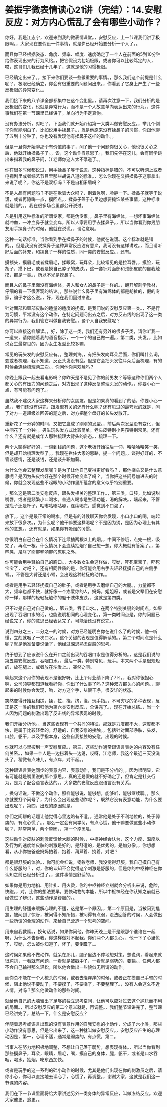 # 姜振宇微表情读心21讲（完结）：14.安慰反应：对方内心慌乱了会有哪些小动作？

你好，我是江志宇，欢迎来到我的微表情课堂。，安慰反应，上一节课我们讲了极限啊。，大家现在要假设一件事情，就是你已经开始要分析一个人了。。

而且你已经根据姿态、角度、频率、幅度、速度确定了一个人在前面的5到10分钟给你表现出来的行为风格。，把它假设为初始极限，或者你可以比较笃定的人，哎，这哥们儿我已经十几年了，这就是他的习惯极限。

已经确定出来了。，接下来你们要谈一些很重要的事情。，那么我们这个前提是什么呢？，极限已经确立，你会有很重要的问题问出来。，你看到了它身上产生了一些反极限的异常变化。。

我们接下来的八节课全部都集中在这个变化里。，请再次注意一下，我们分析的是反极限的变化，也就是异常行为，而不是一个人故意单向表达出来的行为。，这件事我们在第一节课里已经讲了，单向行为不定真伪。

没有办法分析，对吧？，下面我们就开始介绍第一大类叫做安慰反应。，举几个例子你就能明白了，比如说用手揉鼻子。，就是他原来没有揉鼻子的习惯，你跟他聊了五到十分钟了，你也没有发现他有揉鼻子这样的动作。。

但是一旦你开始聊那个有价值的事了，问了他一个问题你很关心，他也很关心之后，他就开始揉鼻子了。，诶，这个动作有意思了。，我们先停在这儿，会有同学跳出来指着我的鼻子问，江老师你这人太不厚道了。。

你在很多时候都说过，用手揉鼻子等于说谎，这种指标是错的，不可以听网上或者电视剧里或者综艺节目里那些胡说八道的标准。，怎么你现在又把揉鼻子这事拿出来说了呢？，你这不是双标吗？不是自相矛盾吗？

不是人品有问题吗？不是在欺骗大众吗？，别着急啊，冷静一下。揉鼻子就等于说谎，或者再隐晦一点，摸回点。，揉鼻子等于心里边想要掩饰某些事情，这种标准就是错的。，我在很多场合里都公开说过。

凡是引用这种标准的所谓专家，都是伪专家。，鼻子里有海绵体，一想坏事海绵体就冲血，一冲血鼻子就会变痒，所以人家要用手去揉鼻子。，所以当你看到你男朋友用手揉鼻子的时候，他就在说谎。，请注意啊。

这种一句话标准，当你看到手在揉鼻子的时候，他就在说谎。这个标准就是错的。，但是我没有说揉鼻子这种异常反应没有意义，我可没有这样讲过。，而且请听好后面的补充，和揉鼻子一样的性质，同一类的安慰反应。，还有。

摸额头，摸眉毛或者揉眉毛，揉眼窝，玩耳朵，比较常见的是拉耳唇，，摸脸，玩胡子，摸下巴，或者是摸自己脖子的皮肤。，这一套针对面部和颈部皮肤的自我触摸，都是一类。，所以不光是摸鼻子。

而且人的鼻子里面没有海绵体，男人和女人的鼻子是一样的。，翻开解剖学教材，仔细的看一下很客观的结论。，那些说什么鼻子里有海绵体的都是胡扯的，假的专家，骗子才这么说。，好，现在我们回过来说。

针对面部和颈部皮肤的适量的适度的抚摸，是我们说的安慰反应第一类。，不是行为习惯，平常没有这个动作，在特定问题问出去之后，对方反击线的出现了这一类的异常行为，我们管它叫做自我安慰。，这个人自我安慰呢？

你可以直接这样解读。，好，除了这一类，我们还有另外的很多子类，请你听我一一道来，请你随着我的语音指示，一个一个的自己做一遍。，第二类，头发。，比如说女生最常见的，因为女生发型比较多嘛。

常见的玩头发的安慰反应有。，整理刘海。，有把头发向耳朵后面，你们叫什么词，变或者梳理，我不知道，反正头发没有乱，但是它会把头发往耳朵后面梳理，有的时候会连续梳理两三次。，你问他你喜欢我吗？

你晚上跟我一起去看电影吗？你昨天是不是见了你的前男友？等等这种你们两个人都关心的有压力的问题之后，对方出现了这种反复整理头发的动作。，你要小心一点，有可能有问题了。。

虽然我不建议大家这样来分析你的女朋友，但是如果真的看到了的话，你要小心一点。，我们还没有讲完，跟发型有关的还有什么呢？还有见过的最夸张的就是，问了对方一道超级难回答的题之后，对方把整个盘好的长头发散开。

重新花了一分钟的时间，又把它盘成了刚刚的发型。，前后两次发型没有变化，但中间花了一分钟。，男生玩头发方式比较简单，老头皮特别小男孩特别常见，还有什么？还有就是成年人那种梳理大背头的姿态。，梳理一下。

两个人聊得好好的，一谈到钱的问题，这个老板开始往后一仰，哈哈哈哈笑一笑，但是却开始梳理发型了。，我现在拦住大家的思路，提一个问题。，谈得好好的，不管谈感情，还是谈钱，还是谈升职加薪。

为什么他会去整理发型呢？是为了让他自己变得更好看吗？，那他挠头又是什么意思呢？是因为头皮恰好在那个时候开始变痒了吗？，当你把这些问号加进去的时候，你就会发现这些不起眼的小动作里所蕴含的意义似乎特别重要。

，那么这是第二类安慰反应，跟头发相关的整理工作。，第三类，口腔，比如说甜嘴唇，或者是频繁小口喝水。普通人喝水是生理功能，渴的解决。，端起来，不管是瓶子还是杯子，咕嘟咕嘟咕嘟，连续喝完，感觉到不口渴了。

放下。，这个是最正常的喝水。但是有的时候聊天你会发现，小口小口的喝，端起来放下很多次。，为什么呢？他干嘛要这样喝呢？不是因为烫，是因为心理上有其他的念想。，还有就是，如果你有吸烟的习惯。

你很明白自己会在什么情况下连续抽两根以上的烟。，中间不停哦，点完一根，吸完了，再点一根。什么情况下会连续抽烟？自己想一想，你大概就有答案了。，第四类，是除了面部和颈部的皮肤之外。

你可能会用手轻拍自己的胸口。，大多数女生会这样做，哎呦，吓死宝宝了，吓死宝宝了，对吧？，还有相同性质的是，你可能会用右手去轻轻抚摸自己的左侧手臂。，不管是大臂还是小臂，会出现这种轻抚的动作。。

或者是用手去轻轻抚摸自己的肚子，或者是用手去磨缩自己的大腿。，力量都不大，频率也都不快，就好像一个疼爱你的人，妈妈，姐姐呀，或者是父辈们在安慰你一样，那样的轻轻抚触你的躯干肢体皮肤。，这就是第四类。

只不过是自己对自己做的。，第五类，吞咽口水。，在两个特别关键的时间点，如果出现了吞咽口水的话，也能说明相同的心理变化。，第一类时间点是，你的问题已经说完了，你的意思已经表达完了，可能话还没有说完。。

说到四分之三，二分之一的时候，对方已经能明白你在说什么了的时候，他一听懂，立刻就咽了一次口水。，这个关键的表现是值得解读的。，第二个时间点是什么呢？就是他准备要说话了，他经过深思熟虑百般的思考。

终于想到了应该说什么在开口之前出现的吞咽口水是值得分析的。，这是我们说的第五类安慰反应，吞咽口水。，最后一类，特别常见，玩手。本来两个手是很规矩的，放在腿上，或者放在沙发上。，突然之间。

聊起来这个月你的表现不是很好呀，比上个月业绩下降了7%。，我对你很担心啊，公司领导都知道我看好你，你出了什么事了吗？这种双方都关心的问题。，聊起来的时候你会发现，哟，对方这个手，从很干净，很安详的状态。

突然变得开始互相搓，揉，拉，挠，挤，绕，玩手指。，不可穷尽的多种表现，反正是这一类的我们归他为第六类安慰反应。，全讲完了。，现在开始总结。，当一个人因为问题的刺激出现了反击线的异常表现的时候。

我们开始分析他。，当这些表现有一个共同的特征，那就是力度都不大，速度都不快，是属于比较轻柔的，舒适的，自我安慰的接触。，包括针对面部净肤，头发，口腔，躯干，以及手指本身，这些自我接触的安慰，出现的时候。

你就可以心里按到一声安慰反应。，第三，这些动作通常跟语言表达的内容没有任何关系。，如果一个人是一边捞着头一边说，哎呀，江老师，我这个最近三天没洗头了，稍微有点味儿，有点痒，对不起。。

这种跟语言表达同步的表意内容，表意动作，我们是不分析的。，因为很明显，它有可能就是嘴里说的那个意思。，真的还是假的就不好确定了，但肯定是社交行为，是为了配合语言表达的。，大多数的安慰反应跟语言没有关系。

，换句话说，不做这个动作，照样能够说，能够想，能够听，能够继续聊。，那么你就要打个问号了，为什么会出现这些动作呢？，既然它没有表意功能，为什么要出现呢？，第四，出现的原因就是。

你们之间聊的话题让他觉得心里边略有不适。，通常他是处于不利地位的，处于弱势的，有点心慌了。，那么一定会有同学问，有点心慌，他干嘛要做这些小动作呢？，非常简单，两个原因。，第一个原因是。

这些动作对皮肤的刺激反馈给大脑的时候，，中枢神经会认为，这个力度、温度以及行为的速度给皮肤的刺激是好的，是舒适的，是优秀的，是加分像。，你想想看，从小你被爸爸妈妈拍着、抱着、葫芦着、挠着，对吧？

都是很舒服的体验。，你可能会杠说，钢铁老师，我没觉得舒服，我自己摸自己有什么舒服的？，对，你的认知不会觉得这个刺激是舒服的，但是你的中枢神经在你认知之前已经分析过了。，这件事情是舒适的。。

如果你是用力地掐、用针扎、用火烫，你的中枢神经立刻就会分析出来说，危险，快跑。，对，比你的想法要早，要快动物的本能，所以中枢神经在你认知之前就已经做过了辨识，这些动作是舒服的。。

用生理的舒适来缓解心理的不适，这是第一个原因。，第二个原因是，当被问到尴尬，被问到了惊讶，被问得不知所措，被问得有点弱，没法回答的时候，人会做出一些所谓的合理的动作，来给自己营造一个思考的空间。

用来自我救赎。，换句话说，如果你问他，你昨天晚上是不是跟那个谁谁在一起呀，为什么不告诉我，你这样做对不起我，你们两个人都关心。，他一下子心里慌了，哎呦，怎么被你知道了，坏了，要倒霉了。。

这时候如果他不做动作，就呆在那儿，脑子里边不停地想对策，想说词，看起来就很尴尬，一看就有问题，一看就是被戳中了，一看就是弱势的，要输。，任何人都不会自己输得那么轻松，所以他会做出一些貌似无所谓的动作。

而你总不能在一个人梳头的时候，或者去挠痒痒的时候，或者正在摸自己手臂的时候，阻止他说不要动了，不要摸了，不要挠了，不要整理了。，没有人会这么不近人情，对吗？那么他做动作的那些时间。

就给他自己的大脑留出了足够的独立思考空间，让他可以应对过去这个尴尬而不利的局面。，所以安慰反应的第二个意义就是，再调整。，我们整节课讲完了，整节课已经讲完了，总结一下，什么是安慰反应？

伴随着思考或语言出现的没有表意作用的自我安慰的小动作，分成了六小类，那些小动作没有意思，但是它出来了，这一种就叫做安慰反应。，安慰反应产生的心理动因是，第一，心理不适，通常是弱势的，有点慌，第二。

当事人在努力地积极地调整，不想让自己落于弱势，想表现得体。，所以当你看到那些摸鼻子，耳朵，眼睛，眉毛，嘴，摸自己的身体，腿，躯干，或者是口水吞咽，喝水，抽烟，吃东西加快。

或者是玩手的这一系列的碎小动作的时候，尤其是他们出现在你的刺激员之后，请你小心，你可以直接地去读心了，心慌了，再调整。，谢谢大家，这就是我们这一节课的内容。

我们在下一节课里面将给大家讲述另外一类身体的异常反应，叫做冻结反应。欢迎大家催更，追更。。